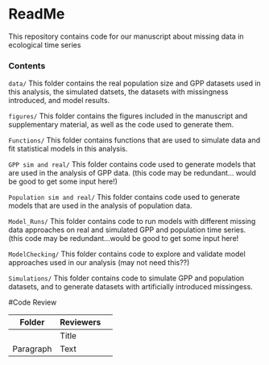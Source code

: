 # ReadMe

 This repository contains code for our manuscript about missing data in ecological time series

### Contents
`data/` This folder contains the real population size and GPP datasets used in this analysis, the simulated datsets, the datasets with missingness introduced, and model results. 

`figures/` This folder contains the figures included in the manuscript and supplementary material, as well as the code used to generate them. 

`Functions/` This folder contains functions that are used to simulate data and fit statistical models in this analysis. 

`GPP sim and real/` This folder contains code used to generate models that are used in the analysis of GPP data. (this code may be redundant... would be good to get some input here!)

`Population sim and real/` This folder contains code used to generate models that are used in the analysis of population data. 

`Model_Runs/` This folder contains code to run models with different missing data approaches on real and simulated GPP and population time series. (this code may be redundant...would be good to get some input here!

`ModelChecking/` This folder contains code to explore and validate model approaches used in our analysis (may not need this??) 

`Simulations/` This folder contains code to simulate GPP and population datasets, and to generate datasets with artificially introduced missingess. 


#Code Review

| Folder  | Reviewers| |
| ----------- | ----------- | ----------- |
|    | Title       | |
| Paragraph   | Text        | |
